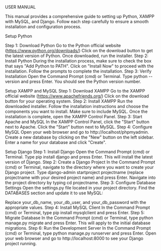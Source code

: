 USER MANUAL 

This manual provides a comprehensive guide to setting up Python, XAMPP with MySQL, and Django. Follow each step carefully to ensure a smooth installation and configuration process.


Setup Python

Step 1: Download Python
Go to the Python official website (https://www.python.org/downloads/)
Click on the download button to get the latest version of Python.
Once downloaded, run the installer.
Step 2: Install Python
During the installation process, make sure to check the box that says "Add Python to PATH".
Click on "Install Now" to proceed with the installation.
Follow the prompts to complete the installation.
Step 3: Verify Installation
Open the Command Prompt (cmd) or Terminal.
Type python --version and press Enter. You should see the Python version number.


Setup XAMPP and MySQL
Step 1: Download XAMPP
Go to the XAMPP official website (https://www.apachefriends.org/) 
Click on the download button for your operating system.
Step 2: Install XAMPP
Run the downloaded installer.
Follow the installation instructions and choose the components you want to install. Make sure to include MySQL.
Once the installation is complete, open the XAMPP Control Panel.
Step 3: Start Apache and MySQL
In the XAMPP Control Panel, click the "Start" button next to Apache.
Click the "Start" button next to MySQL.
Step 4: Configure MySQL
Open your web browser and go to http://localhost/phpmyadmin.
Create a new database by clicking on the "New" button on the left sidebar.
Enter a name for your database and click "Create".


Setup Django
Step 1: Install Django
Open the Command Prompt (cmd) or Terminal.
Type pip install django and press Enter. This will install the latest version of Django.
Step 2: Create a Django Project
In the Command Prompt (cmd) or Terminal, navigate to the directory where you want to create your Django project.
Type django-admin startproject projectname (replace projectname with your desired project name) and press Enter.
Navigate into the project directory by typing cd projectname.
Step 3: Configure Database Settings
Open the settings.py file located in your project directory.
Find the DATABASES section and update it to use MySQL:

Replace your_db_name, your_db_user, and your_db_password with the appropriate values.
Step 4: Install MySQL Client
In the Command Prompt (cmd) or Terminal, type pip install mysqlclient and press Enter.
Step 5: Migrate Database
In the Command Prompt (cmd) or Terminal, type python manage.py migrate and press Enter. This will apply to the initial database migrations.
Step 6: Run the Development Server
In the Command Prompt (cmd) or Terminal, type python manage.py runserver and press Enter.
Open your web browser and go to http://localhost:8000 to see your Django project running.
